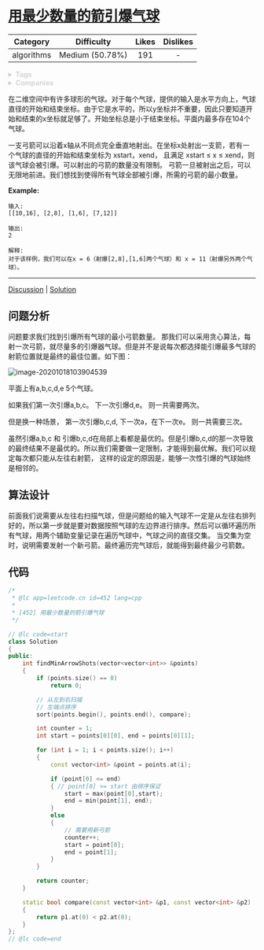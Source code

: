 # [用最少数量的箭引爆气球](https://leetcode-cn.com/problems/minimum-number-of-arrows-to-burst-balloons/description/)

|  Category  |   Difficulty    | Likes | Dislikes |
| :--------: | :-------------: | :---: | :------: |
| algorithms | Medium (50.78%) |  191  |    -     |

<details style="color: rgb(212, 212, 212); font-family: -apple-system, BlinkMacSystemFont, &quot;Segoe WPC&quot;, &quot;Segoe UI&quot;, system-ui, Ubuntu, &quot;Droid Sans&quot;, sans-serif; font-size: 14px; font-style: normal; font-variant-ligatures: normal; font-variant-caps: normal; font-weight: 400; letter-spacing: normal; orphans: 2; text-align: start; text-indent: 0px; text-transform: none; white-space: normal; widows: 2; word-spacing: 0px; -webkit-text-stroke-width: 0px; text-decoration-style: initial; text-decoration-color: initial;"><summary><strong>Tags</strong></summary></details>

<details style="color: rgb(212, 212, 212); font-family: -apple-system, BlinkMacSystemFont, &quot;Segoe WPC&quot;, &quot;Segoe UI&quot;, system-ui, Ubuntu, &quot;Droid Sans&quot;, sans-serif; font-size: 14px; font-style: normal; font-variant-ligatures: normal; font-variant-caps: normal; font-weight: 400; letter-spacing: normal; orphans: 2; text-align: start; text-indent: 0px; text-transform: none; white-space: normal; widows: 2; word-spacing: 0px; -webkit-text-stroke-width: 0px; text-decoration-style: initial; text-decoration-color: initial;"><summary><strong>Companies</strong></summary></details>

在二维空间中有许多球形的气球。对于每个气球，提供的输入是水平方向上，气球直径的开始和结束坐标。由于它是水平的，所以y坐标并不重要，因此只要知道开始和结束的x坐标就足够了。开始坐标总是小于结束坐标。平面内最多存在104个气球。

一支弓箭可以沿着x轴从不同点完全垂直地射出。在坐标x处射出一支箭，若有一个气球的直径的开始和结束坐标为 xstart，xend， 且满足  xstart ≤ x ≤ xend，则该气球会被引爆。可以射出的弓箭的数量没有限制。 弓箭一旦被射出之后，可以无限地前进。我们想找到使得所有气球全部被引爆，所需的弓箭的最小数量。

**Example:**

```
输入:
[[10,16], [2,8], [1,6], [7,12]]

输出:
2

解释:
对于该样例，我们可以在x = 6（射爆[2,8],[1,6]两个气球）和 x = 11（射爆另外两个气球）。
```

------

[Discussion](https://leetcode-cn.com/problems/minimum-number-of-arrows-to-burst-balloons/comments/) | [Solution](https://leetcode-cn.com/problems/minimum-number-of-arrows-to-burst-balloons/solution/)

## 问题分析

问题要求我们找到引爆所有气球的最小弓箭数量。 那我们可以采用贪心算法，每射一次弓箭，就尽量多的引爆器气球。但是并不是说每次都选择能引爆最多气球的射箭位置就是最终的最佳位置。如下图：

![image-20201018103904539](https://cdn.jsdelivr.net/gh/ravenxrz/PicBed/img/image-20201018103904539.png)

平面上有a,b,c,d,e 5个气球。

如果我们第一次引爆a,b,c。 下一次引爆d,e。 则一共需要两次。

但是换一种场景， 第一次引爆b,c,d, 下一次a，在下一次e。 则一共需要三次。

虽然引爆a,b,c 和 引爆b,c,d在局部上看都是最优的。但是引爆b,c,d的那一次导致的最终结果不是最优的。所以我们需要做一定限制，才能得到最优解。我们可以规定每次都只能从左往右射箭， 这样的设定的原因是，能够一次性引爆的气球始终是相邻的。

## 算法设计

前面我们说需要从左往右扫描气球，但是问题给的输入气球不一定是从左往右排列好的，所以第一步就是要对数据按照气球的左边界进行排序。然后可以循环遍历所有气球，用两个辅助变量记录在遍历气球中，气球之间的直径交集。 当交集为空时，说明需要发射一个新弓箭。最终遍历完气球后，就能得到最终最少弓箭数。

## 代码

```c++
/*
 * @lc app=leetcode.cn id=452 lang=cpp
 *
 * [452] 用最少数量的箭引爆气球
 */

// @lc code=start
class Solution
{
public:
    int findMinArrowShots(vector<vector<int>> &points)
    {
        if (points.size() == 0)
            return 0;

        // 从左到右扫描
        // 左端点排序
        sort(points.begin(), points.end(), compare);

        int counter = 1;
        int start = points[0][0], end = points[0][1];

        for (int i = 1; i < points.size(); i++)
        {
            const vector<int> &point = points.at(i);

            if (point[0] <= end)
            { // point[0] >= start 由排序保证
                start = max(point[0],start);
                end = min(point[1], end); 
            }
            else
            {
                // 需要用新弓箭
                counter++;
                start = point[0];
                end = point[1];
            }
        }

        return counter;
    }

    static bool compare(const vector<int> &p1, const vector<int> &p2)
    {
        return p1.at(0) < p2.at(0);
    }
};
// @lc code=end

```

